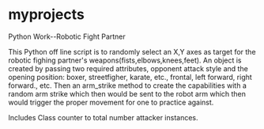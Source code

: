# myprojects
Python Work--Robotic Fight Partner

This Python off line script is to randomly select an X,Y axes as target for the robotic fighing partner's weapons(fists,elbows,knees,feet).
An object is created by passing two required attributes, opponent attack style and the opening position:  boxer, streetfigher, karate, etc., frontal, left forward, right forward., etc.  Then an arm_strike method to create the capabilities with a random arm strike which then would be sent to the robot arm which then would trigger the proper movement for one to practice against.

Includes Class counter to total number attacker instances.
